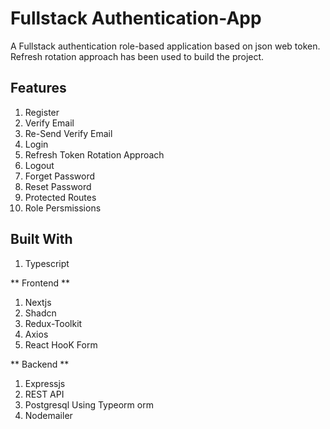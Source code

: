 # Fullstack Authentication-App

A Fullstack authentication role-based application based on json web token. Refresh rotation approach has been used to build the project.

## Features

1.  Register
2.  Verify Email
3.  Re-Send Verify Email
4.  Login
5.  Refresh Token Rotation Approach
6.  Logout
7.  Forget Password
8.  Reset Password
9.  Protected Routes
10. Role Persmissions

## Built With

1.  Typescript

** Frontend **
1.  Nextjs
2.  Shadcn
3.  Redux-Toolkit
4.  Axios
5.  React HooK Form

** Backend **
1.  Expressjs
2.  REST API
3.  Postgresql Using Typeorm orm
4.  Nodemailer


